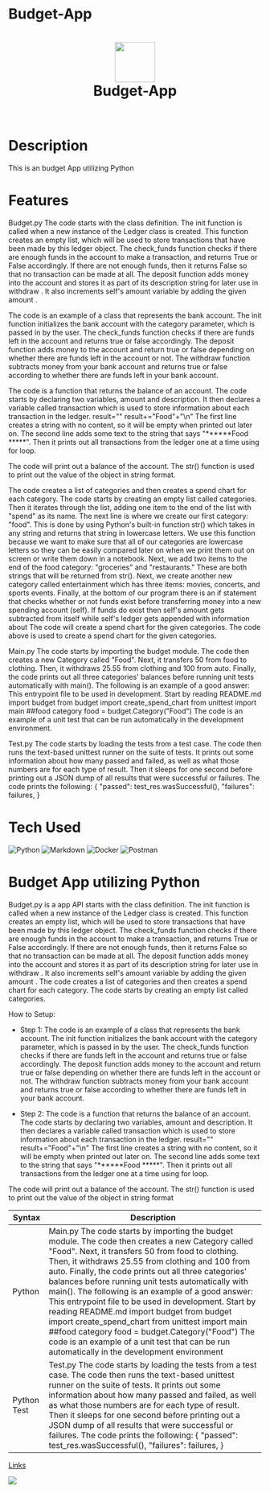 # Budget-App

<div align="center">
      <h1> <img src="https://thumbs.dreamstime.com/b/budget-icon-line-style-symbol-shopping-icon-collection-budget-creative-element-logo-infographic-ux-ui-budget-icon-169076619.jpg" width="80px"><br/>Budget-App</h1>
     </div>
<p align="center"> <a href="https://github.com/Kinto55/Budget-App" target="_blank"><img alt="" src="https://img.shields.io/badge/Website-EA4C89?style=normal&logo=dribbble&logoColor=white" style="vertical-align:center" /></a> <a href="https://www.linkedin.com/in/morris012345679/}" target="_blank"><img alt="" src="https://img.shields.io/badge/LinkedIn-0077B5?style=normal&logo=linkedin&logoColor=white" style="vertical-align:center" /></a> </p>

# Description
This is an budget App utilizing Python

# Features
Budget.py The code starts with the class definition. The init function is called when a new instance of the Ledger class is created. This function creates an empty list, which will be used to store transactions that have been made by this ledger object. The check_funds function checks if there are enough funds in the account to make a transaction, and returns True or False accordingly. If there are not enough funds, then it returns False so that no transaction can be made at all. The deposit function adds money into the account and stores it as part of its description string for later use in withdraw . It also increments self's amount variable by adding the given amount .

The code is an example of a class that represents the bank account. The init function initializes the bank account with the category parameter, which is passed in by the user. The check_funds function checks if there are funds left in the account and returns true or false accordingly. The deposit function adds money to the account and return true or false depending on whether there are funds left in the account or not. The withdraw function subtracts money from your bank account and returns true or false according to whether there are funds left in your bank account.

The code is a function that returns the balance of an account. The code starts by declaring two variables, amount and description. It then declares a variable called transaction which is used to store information about each transaction in the ledger. result="" result+="Food"+"\n" The first line creates a string with no content, so it will be empty when printed out later on. The second line adds some text to the string that says "******Food *****". Then it prints out all transactions from the ledger one at a time using for loop.

The code will print out a balance of the account. The str() function is used to print out the value of the object in string format.

The code creates a list of categories and then creates a spend chart for each category. The code starts by creating an empty list called categories. Then it iterates through the list, adding one item to the end of the list with "spend" as its name. The next line is where we create our first category: "food". This is done by using Python's built-in function str() which takes in any string and returns that string in lowercase letters. We use this function because we want to make sure that all of our categories are lowercase letters so they can be easily compared later on when we print them out on screen or write them down in a notebook. Next, we add two items to the end of the food category: "groceries" and "restaurants." These are both strings that will be returned from str(). Next, we create another new category called entertainment which has three items: movies, concerts, and sports events. Finally, at the bottom of our program there is an if statement that checks whether or not funds exist before transferring money into a new spending account (self). If funds do exist then self's amount gets subtracted from itself while self's ledger gets appended with information about The code will create a spend chart for the given categories. The code above is used to create a spend chart for the given categories.

Main.py The code starts by importing the budget module. The code then creates a new Category called "Food". Next, it transfers 50 from food to clothing. Then, it withdraws 25.55 from clothing and 100 from auto. Finally, the code prints out all three categories' balances before running unit tests automatically with main(). The following is an example of a good answer: This entrypoint file to be used in development. Start by reading README.md import budget from budget import create_spend_chart from unittest import main ##food category food = budget.Category("Food") The code is an example of a unit test that can be run automatically in the development environment.

Test.py The code starts by loading the tests from a test case. The code then runs the text-based unittest runner on the suite of tests. It prints out some information about how many passed and failed, as well as what those numbers are for each type of result. Then it sleeps for one second before printing out a JSON dump of all results that were successful or failures. The code prints the following: { "passed": test_res.wasSuccessful(), "failures": failures, }

# Tech Used
 ![Python](https://img.shields.io/badge/python-3670A0?style=for-the-badge&logo=python&logoColor=ffdd54) ![Markdown](https://img.shields.io/badge/markdown-%23000000.svg?style=for-the-badge&logo=markdown&logoColor=white) ![Docker](https://img.shields.io/badge/docker-%230db7ed.svg?style=for-the-badge&logo=docker&logoColor=white) ![Postman](https://img.shields.io/badge/Postman-FF6C37?style=for-the-badge&logo=postman&logoColor=white)
      
# Budget App utilizing Python

Budget.py is a app API starts with the class definition. The init function is called when a new instance of the Ledger class is created. This function creates an empty list, which will be used to store transactions that have been made by this ledger object. The check_funds function checks if there are enough funds in the account to make a transaction, and returns True or False accordingly. If there are not enough funds, then it returns False so that no transaction can be made at all. The deposit function adds money into the account and stores it as part of its description string for later use in withdraw . It also increments self's amount variable by adding the given amount .
The code creates a list of categories and then creates a spend chart for each category. The code starts by creating an empty list called categories. 

How to Setup:
- Step 1: The code is an example of a class that represents the bank account. The init function initializes the bank account with the category parameter, which is passed in by the user. The check_funds function checks if there are funds left in the account and returns true or false accordingly. The deposit function adds money to the account and return true or false depending on whether there are funds left in the account or not. The withdraw function subtracts money from your bank account and returns true or false according to whether there are funds left in your bank account.

- Step 2: The code is a function that returns the balance of an account. The code starts by declaring two variables, amount and description. It then declares a variable called transaction which is used to store information about each transaction in the ledger. result="" result+="Food"+"\n" The first line creates a string with no content, so it will be empty when printed out later on. The second line adds some text to the string that says "******Food *****". Then it prints out all transactions from the ledger one at a time using for loop.

The code will print out a balance of the account. The str() function is used to print out the value of the object in string format


| Syntax | Description |
| ----------- | ----------- |
| Python | Main.py The code starts by importing the budget module. The code then creates a new Category called "Food". Next, it transfers 50 from food to clothing. Then, it withdraws 25.55 from clothing and 100 from auto. Finally, the code prints out all three categories' balances before running unit tests automatically with main(). The following is an example of a good answer: This entrypoint file to be used in development. Start by reading README.md import budget from budget import create_spend_chart from unittest import main ##food category food = budget.Category("Food") The code is an example of a unit test that can be run automatically in the development environment |
| Python Test | Test.py The code starts by loading the tests from a test case. The code then runs the text-based unittest runner on the suite of tests. It prints out some information about how many passed and failed, as well as what those numbers are for each type of result. Then it sleeps for one second before printing out a JSON dump of all results that were successful or failures. The code prints the following: { "passed": test_res.wasSuccessful(), "failures": failures, }  

[Links](https://thumbs.dreamstime.com/b/budget-icon-line-style-symbol-shopping-icon-collection-budget-creative-element-logo-infographic-ux-ui-budget-icon-169076619.jpg)
 
![](https://img.shields.io/badge/IMAGES-4298B8.svg?style=for-the-badge&logoColor=white)      
<!-- </> with 💛 by readMD (https://readmd.itsvg.in) -->
    
